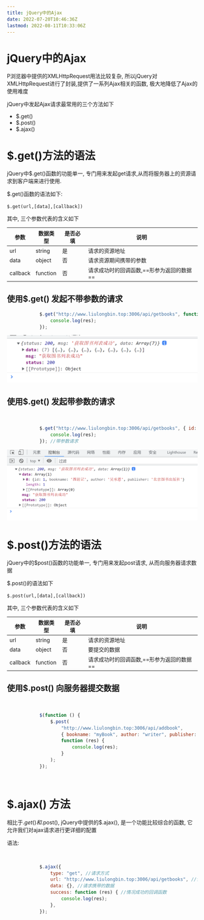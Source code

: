 ```yaml
---
title: jQuery中的Ajax
date: 2022-07-20T10:46:36Z
lastmod: 2022-08-11T10:33:06Z
---
```


# jQuery中的Ajax

P浏览器中提供的XMLHttpRequest用法比较复杂, 所以jQuery对XMLHttpRequest进行了封装,提供了一系列Ajax相关的函数, 极大地降低了Ajax的使用难度

jQuery中发起Ajax请求最常用的三个方法如下

* $.get()
* $.post()
* $.ajax()

# $.get()方法的语法

jQuery中$.get()函数的功能单一, 专门用来发起get请求,从而将服务器上的资源请求到客户端来进行使用.

$.get()函数的语法如下:

`$.get(url,[data],[callback])`

其中, 三个参数代表的含义如下

|参数|数据类型|是否必填|说明|
| ----------| ----------| ----------| ------------------------|
|url|string|是|请求的资源地址|
|data|object|否|请求资源期间携带的参数|
|callback|function|否|请求成功时的回调函数,==形参为返回的数据==|

## 使用$.get() 发起不带参数的请求

```js
            $.get("http://www.liulongbin.top:3006/api/getbooks", function (res) {
                console.log(res);
            });
```

![Snipaste_2022-08-11_10-23-27](assets/Snipaste_2022-08-11_10-23-27-20220811102331-46shkcs.png)​

## 使用$.get() 发起带参数的请求

‍

```js
            $.get("http://www.liulongbin.top:3006/api/getbooks", { id: 1 }, function (res) {
                console.log(res);
            }); //带参数请求
```

![Snipaste_2022-08-11_10-26-22](assets/Snipaste_2022-08-11_10-26-22-20220811102624-chatqgg.png)​

## 

# $.post()方法的语法

jQuery中的$post()函数的功能单一, 专门用来发起post请求, 从而向服务器请求数据

$.post()的语法如下

`$.post(url,[data],[callback])`

其中, 三个参数代表的含义如下

|参数|数据类型|是否必填|说明|
| ----------| ----------| ----------| -----------------------|
|url|string|是|请求的资源地址|
|data|object|否|要提交的数据|
|callback|function|否|请求成功时的回调函数,==形参为返回的数据==|

## 使用$.post() 向服务器提交数据

‍

```js
            $(function () {
                $.post(
                    "http://www.liulongbin.top:3006/api/addbook",
                    { bookname: "myBook", author: "writer", publisher: "xxx publisher" },
                    function (res) {
                        console.log(res);
                    }
                );
            });
```

‍

# $.ajax() 方法

相比于$.get()和$.post(), jQuery中提供的$.ajax(), 是一个功能比较综合的函数, 它允许我们对ajax请求进行更详细的配置

语法:

‍

```js
            $.ajax({
                type: "get", //请求方式
                url: "http://www.liulongbin.top:3006/api/getbooks", //请求的url
                data: {}, //请求携带的数据
                success: function (res) { //情况成功的回调函数
                    console.log(res);
                },
            });
```

‍
